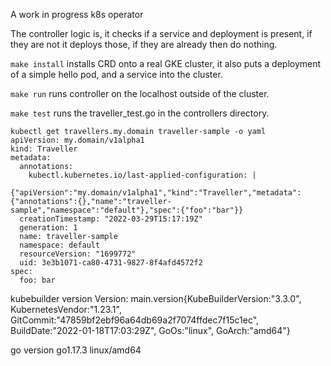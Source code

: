 A work in progress k8s operator

The controller logic is, it checks if a service and deployment is present, if they are not it deploys those, if they are already then do nothing.

`make install` installs CRD onto a real GKE cluster, it also puts a deployment of a simple hello pod, and a service into the cluster.

`make run` runs controller on the localhost outside of the cluster.

`make test` runs the traveller_test.go in the controllers directory.

```
kubectl get travellers.my.domain traveller-sample -o yaml
apiVersion: my.domain/v1alpha1
kind: Traveller
metadata:
  annotations:
    kubectl.kubernetes.io/last-applied-configuration: |
      {"apiVersion":"my.domain/v1alpha1","kind":"Traveller","metadata":{"annotations":{},"name":"traveller-sample","namespace":"default"},"spec":{"foo":"bar"}}
  creationTimestamp: "2022-03-29T15:17:19Z"
  generation: 1
  name: traveller-sample
  namespace: default
  resourceVersion: "1699772"
  uid: 3e3b1071-ca80-4731-9827-8f4afd4572f2
spec:
  foo: bar
```



kubebuilder version
Version: main.version{KubeBuilderVersion:"3.3.0", KubernetesVendor:"1.23.1", GitCommit:"47859bf2ebf96a64db69a2f7074ffdec7f15c1ec", BuildDate:"2022-01-18T17:03:29Z", GoOs:"linux", GoArch:"amd64"}

go version go1.17.3 linux/amd64
